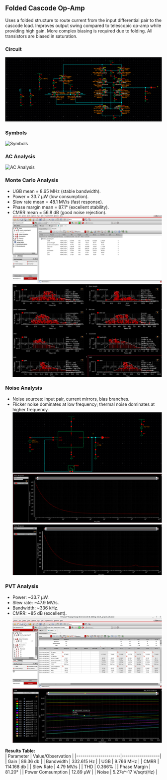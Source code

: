 ## Folded Cascode Op-Amp
Uses a folded structure to route current from the input differential pair to the cascode load. Improves output swing compared to telescopic op-amp while providing high gain. More complex biasing is required due to folding. All transistors are biased in saturation.  

### Circuit
![Circuit](Screenshots/Circuit.png)

### Symbols
![Symbols](Screenshots/Symbol.png)

### AC Analysis
![AC Analysis](Screenshots/AV_Analysis.png)  

### Monte Carlo Analysis  
- UGB mean = 8.65 MHz (stable bandwidth).  
- Power = 33.7 µW (low consumption).  
- Slew rate mean = 48.1 MV/s (fast response).  
- Phase margin mean = 87.1° (excellent stability).  
- CMRR mean = 56.8 dB (good noise rejection).  
![Monte Carlo Analysis](Screenshots/Monte_Carlo_Analysis.png)
![Monte Carlo Graphs](Screenshots/Monte_Carlo_Graph.png)  

### Noise Analysis  
- Noise sources: input pair, current mirrors, bias branches.  
- Flicker noise dominates at low frequency; thermal noise dominates at higher frequency. 
 ![Noise Analysis](Screenshots/Noise_Analysis.png)  
![Noise Graphs](Screenshots/Noise_Graph.png)  

### PVT Analysis  
- Power: ~33.7 µW.  
- Slew rate: ~47.9 MV/s.  
- Bandwidth: ~336 kHz.  
- CMRR: ~85 dB (excellent).  
![PVT Analysis](Screenshots/PVT_Analysis.png)  
![PVT Graphs](Screenshots/PVT_Graph.png)  

**Results Table:**  
| Parameter            | Value/Observation |
|----------------------|-------------------|
| Gain                 | 89.36 db |
| Bandwidth            | 332.615 Hz |
| UGB                  | 9.766 MHz |
| CMRR                 | 114.168 db |
| Slew Rate            | 4.79 MV/s |
| THD                  | 0.366% |
| Phase Margin         | 81.20° |
| Power Comsumption    | 12.89 µW |
| Noise                | 5.27e^-17 V/sqrt(Hz) |
